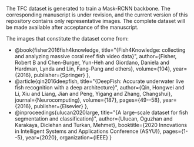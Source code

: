 The TFC dataset is generated to train a Mask-RCNN backbone. The corresponding manuscript is under revision, and the current version of this repository contains only representative images. The complete dataset will be made available after acceptance of the manuscript.  

The images that constitute the dataset come from:

* @book{fisher2016fish4knowledge,
  title="{Fish4Knowledge: collecting and analyzing massive coral reef fish video data}",
  author={Fisher, Robert B and Chen-Burger, Yun-Heh and Giordano, Daniela and Hardman, Lynda and Lin, Fang-Pang and others},
  volume={104},
  year={2016},
  publisher={Springer}
},
* @article{qin2016deepfish,
  title="{DeepFish: Accurate underwater live fish recognition with a deep architecture}",
  author={Qin, Hongwei and Li, Xiu and Liang, Jian and Peng, Yigang and Zhang, Changshui},
  journal={Neurocomputing},
  volume={187},
  pages={49--58},
  year={2016},
  publisher={Elsevier}
},
* @inproceedings{ulucan2020large,
  title="{A large-scale dataset for fish segmentation and classification}",
  author={Ulucan, Oguzhan and Karakaya, Diclehan and Turkan, Mehmet},
  booktitle={2020 Innovations in Intelligent Systems and Applications Conference (ASYU)},
  pages={1--5},
  year={2020},
  organization={IEEE}
}
